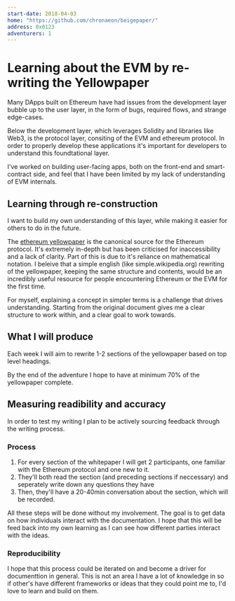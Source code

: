 ```yaml
---
start-date: 2018-04-03
home: "https://github.com/chronaeon/beigepaper/"
address: 0x0123
adventurers: 1
---
```


# Learning about the EVM by re-writing the Yellowpaper

Many DApps built on Ethereum have had issues from the development layer bubble
up to the user layer, in the form of bugs, required flows, and strange
edge-cases. 

Below the development layer, which leverages Solidity and libraries like Web3,
is the protocol layer, consiting of the EVM and ethereum protocol. In order to
properly develop these applications it's important for developers to understand
this foundtational layer.

I've worked on building user-facing apps, both on the front-end and
smart-contract side, and feel that I have been limited by my lack of
understanding of EVM internals.

## Learning through re-construction
I want to build my own understanding of this layer, while making it easier for
others to do in the future. 

The [ethereum yellowpaper](https://github.com/ethereum/yellowpaper) is the
canonical source for the Ethereum protocol. It's extremely in-depth but has been
criticised for inaccessibility and a lack of clarity. Part of this is due to
it's reliance on mathematical notation. I beleive that a simple english (like
simple.wikipedia.org) rewriting of the yellowpaper, keeping the same structure
and contents, would be an incredibly useful resource for people encountering
Ethereum or the EVM for the first time.

For myself, explaining a concept in simpler terms is a challenge that drives
understanding. Starting from the original document gives me a clear structure to
work within, and a clear goal to work towards.

## What I will produce
Each week I will aim to rewrite 1-2 sections of the yellowpaper based on top level
headings.

By the end of the adventure I hope to have at minimum 70% of the yellowpaper complete.

## Measuring readibility and accuracy
In order to test my writing I plan to be actively sourcing feedback through the
writing process. 

### Process

1. For every section of the whitepaper I will get 2 participants, one familiar
   with the Ethereum protocol and one new to it. 
2. They'll both read the section (and preceding sections if neccessary) and
   seperately write down any questions they have
3. Then, they'll have a 20-40min conversation about the section, which will be
   recorded. 
   
All these steps will be done without my involvement. The goal is to get data on
how individuals interact with the documentation. I hope that this will be feed
back into my own learning as I can see how different parties interact with the
ideas. 

### Reproducibility
I hope that this process could be iterated on and become a driver for
documenttion in general. This is not an area I have a lot of knowledge in so if
other's have different frameworks or ideas that they could point me to, I'd love
to learn and build on them.
